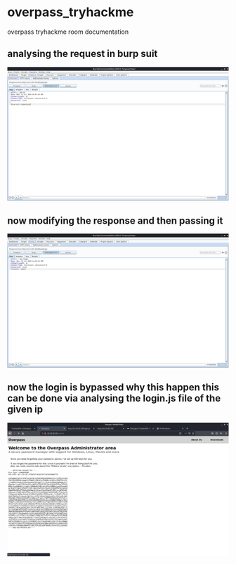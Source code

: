 # overpass_tryhackme
overpass tryhackme room documentation

## analysing the request in burp suit 
![](before_modifying_the_response.png)

## now modifying the response and then passing it
![](after_modifying_the_request.png)

## now the login is bypassed why this happen this can be done via analysing the login.js file of the given ip 
![](bypassing_overpass_result.png)

